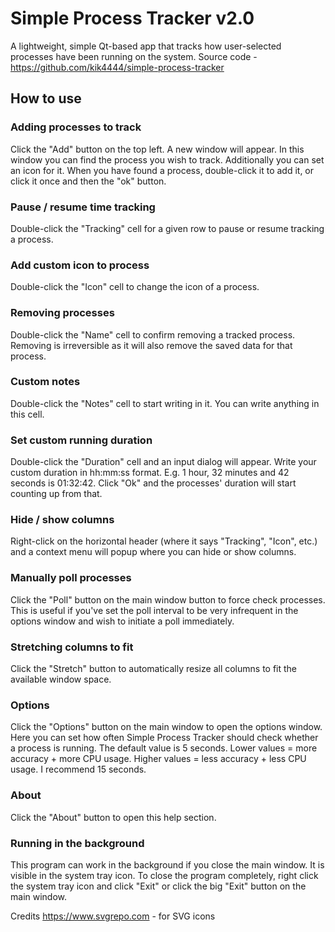 # Simple Process Tracker v2.0

A lightweight, simple Qt-based app that tracks how user-selected processes have been running on the system.
Source code - https://github.com/kik4444/simple-process-tracker

## How to use

### Adding processes to track
Click the "Add" button on the top left. A new window will appear. In this window you can find the process you wish to track. Additionally you can set an icon for it. When you have found a process, double-click it to add it, or click it once and then the "ok" button.

### Pause / resume time tracking
Double-click the "Tracking" cell for a given row to pause or resume tracking a process.

### Add custom icon to process
Double-click the "Icon" cell to change the icon of a process.

### Removing processes
Double-click the "Name" cell to confirm removing a tracked process. Removing is irreversible as it will also remove the saved data for that process.

### Custom notes
Double-click the "Notes" cell to start writing in it. You can write anything in this cell.

### Set custom running duration
Double-click the "Duration" cell and an input dialog will appear. Write your custom duration in hh:mm:ss format. E.g. 1 hour, 32 minutes and 42 seconds is 01:32:42. Click "Ok" and the processes' duration will start counting up from that.

### Hide / show columns
Right-click on the horizontal header (where it says "Tracking", "Icon", etc.) and a context menu will popup where you can hide or show columns.

### Manually poll processes
Click the "Poll" button on the main window button to force check processes. This is useful if you've set the poll interval to be very infrequent in the options window and wish to initiate a poll immediately.

### Stretching columns to fit
Click the "Stretch" button to automatically resize all columns to fit the available window space.

### Options
Click the "Options" button on the main window to open the options window. Here you can set how often Simple Process Tracker should check whether a process is running. The default value is 5 seconds. Lower values = more accuracy + more CPU usage. Higher values = less accuracy + less CPU usage. I recommend 15 seconds.

### About
Click the "About" button to open this help section.

### Running in the background
This program can work in the background if you close the main window. It is visible in the system tray icon. To close the program completely, right click the system tray icon and click "Exit" or click the big "Exit" button on the main window.

Credits
https://www.svgrepo.com - for SVG icons